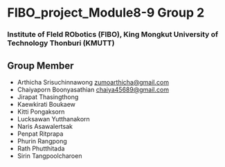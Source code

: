 # FIBO_project_Module8-9 Group 2
### Institute of FIeld RObotics (FIBO), King Mongkut University of Technology Thonburi (KMUTT)

## Group Member
- Arthicha    Srisuchinnawong   zumoarthicha@gmail.com
- Chaiyaporn  Boonyasathian     chaiya45689@gmail.com
- Jirapat     Thasingthong
- Kaewkirati  Boukaew
- Kitti       Pongaksorn
- Lucksawan   Yutthanakorn
- Naris       Asawalertsak
- Penpat      Ritprapa
- Phurin      Rangpong
- Rath        Phutthitada
- Sirin       Tangpoolcharoen








